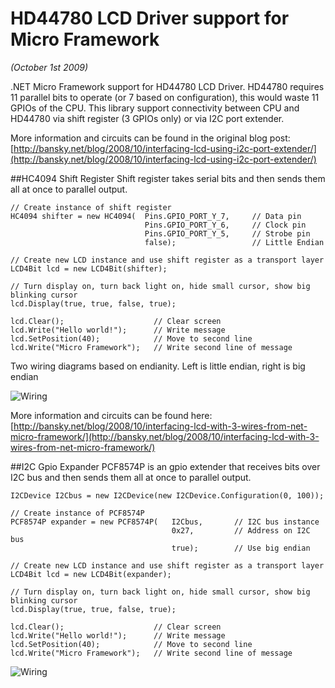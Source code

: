 HD44780 LCD Driver support for Micro Framework
==============================================

_(October 1st 2009)_

.NET Micro Framework support for HD44780 LCD Driver. HD44780 requires 11 parallel bits to operate (or 7 based on configuration), this would waste 11 GPIOs of the CPU.  This library support connectivity between CPU and HD44780 via shift register (3 GPIOs only) or via I2C port extender. 

More information and circuits can be found in the original blog post:
[http://bansky.net/blog/2008/10/interfacing-lcd-using-i2c-port-extender/](http://bansky.net/blog/2008/10/interfacing-lcd-using-i2c-port-extender/)

##HC4094 Shift Register
Shift register takes serial bits and then sends them all at once to parallel output.   

	// Create instance of shift register
	HC4094 shifter = new HC4094(  Pins.GPIO_PORT_Y_7,     // Data pin
	                              Pins.GPIO_PORT_Y_6,     // Clock pin
	                              Pins.GPIO_PORT_Y_5,     // Strobe pin
	                              false);                 // Little Endian
	
	// Create new LCD instance and use shift register as a transport layer
	LCD4Bit lcd = new LCD4Bit(shifter);
	
	// Turn display on, turn back light on, hide small cursor, show big blinking cursor
	lcd.Display(true, true, false, true);
	
	lcd.Clear();                    // Clear screen
	lcd.Write("Hello world!");      // Write message
	lcd.SetPosition(40);            // Move to second line
	lcd.Write("Micro Framework");   // Write second line of message

Two wiring diagrams based on endianity. Left is little endian, right is big endian

![Wiring](http://bansky.net/blog_stuff/images/alphanumericLCD_3Wire.png)

More information and circuits can be found here:
[http://bansky.net/blog/2008/10/interfacing-lcd-with-3-wires-from-net-micro-framework/](http://bansky.net/blog/2008/10/interfacing-lcd-with-3-wires-from-net-micro-framework/)

##I2C Gpio Expander
PCF8574P is an gpio extender that receives bits over I2C bus and then sends them all at once to parallel output.

	I2CDevice I2Cbus = new I2CDevice(new I2CDevice.Configuration(0, 100));
	
	// Create instance of PCF8574P
	PCF8574P expander = new PCF8574P(   I2Cbus,       // I2C bus instance
	                                    0x27,         // Address on I2C bus
	                                    true);        // Use big endian
	
	// Create new LCD instance and use shift register as a transport layer
	LCD4Bit lcd = new LCD4Bit(expander);
	
	// Turn display on, turn back light on, hide small cursor, show big blinking cursor
	lcd.Display(true, true, false, true);
	
	lcd.Clear();                    // Clear screen
	lcd.Write("Hello world!");      // Write message
	lcd.SetPosition(40);            // Move to second line
	lcd.Write("Micro Framework");   // Write second line of message

![Wiring](http://bansky.net/blog_stuff/images/alphanumericLCD_I2C.png)
